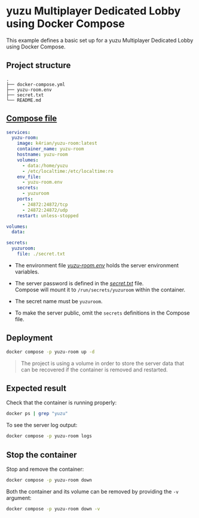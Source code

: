 yuzu Multiplayer Dedicated Lobby using Docker Compose
=====
This example defines a basic set up for a yuzu Multiplayer Dedicated Lobby using Docker Compose. 

## Project structure
```shell
.
├── docker-compose.yml
├── yuzu-room.env
├── secret.txt
└── README.md
```

## [Compose file](docker-compose.yml)
```yaml
services:
  yuzu-room:
    image: k4rian/yuzu-room:latest
    container_name: yuzu-room
    hostname: yuzu-room
    volumes:
      - data:/home/yuzu
      - /etc/localtime:/etc/localtime:ro
    env_file:
      - yuzu-room.env
    secrets:
      - yuzuroom
    ports:
      - 24872:24872/tcp
      - 24872:24872/udp
    restart: unless-stopped

volumes:
  data:

secrets:
  yuzuroom:
    file: ./secret.txt
```
* The environment file *[yuzu-room.env](yuzu-room.env)* holds the server environment variables.

* The server password is defined in the *[secret.txt](secret.txt)* file.<br>
Compose will mount it to `/run/secrets/yuzuroom` within the container.

* The secret name must be `yuzuroom`.

* To make the server public, omit the `secrets` definitions in the Compose file.

## Deployment
```bash
docker compose -p yuzu-room up -d
```
> The project is using a volume in order to store the server data that can be recovered if the container is removed and restarted.

## Expected result
Check that the container is running properly:
```bash
docker ps | grep "yuzu"
```

To see the server log output:
```bash
docker compose -p yuzu-room logs
```

## Stop the container
Stop and remove the container:
```bash
docker compose -p yuzu-room down
```

Both the container and its volume can be removed by providing the `-v` argument:
```bash
docker compose -p yuzu-room down -v
```